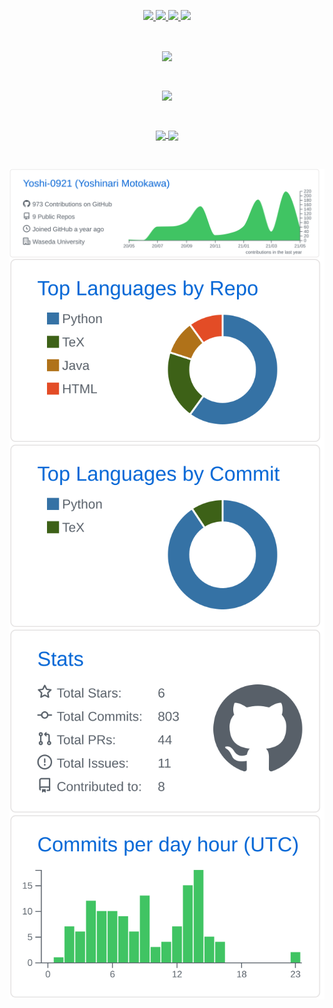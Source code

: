 <p align="center"> 
  <a href="https://github.com/Yoshi-0921/Yoshi-0921/">
    <img src="https://komarev.com/ghpvc/?username=Yoshi-0921" />
  </a>
  <a href="https://github.com/Yoshi-0921">
    <img height="20" src="https://img.shields.io/github/followers/Yoshi-0921?label=followers&logo=github&style=flat" />
  </a>
  <a href="http://qiita.com/Yoshi0921">
    <img height="20" src="https://qiita-badge.apiapi.app/s/Yoshi0921/posts.svg" />
  </a>
  <//qiita.com/Yoshi0921">
    <img height="20" src="https://qiita-badge.apiapi.app/s/Yoshi0921/contributions.svg" />
  </a></p>
<br>
  
<p align="center"> 
<img align="center" src="https://github-readme-stats.vercel.app/api?username=Yoshi-0921&count_private=true&show_icons=true&bg_color=30,e96443,904e95&title_color=fff&text_color=fff&include_all_commits=true" /></p><br>

<p align="center"> 
<a href="https://github.com/ryo-ma/github-profile-trophy">
  <img align="center" src="https://github-profile-trophy.vercel.app/?username=Yoshi-0921&row=1&column=7" />
</a></p><br>

<p align="center"> 
<a href="https://github.com/anuraghazra/github-readme-stats">
  <img align="center" height=200 src="https://github-readme-stats.vercel.app/api/top-langs/?username=Yoshi-0921" />

<a href="https://github.com/anuraghazra/github-readme-stats">
  <img align="center" height=200 src="https://github-readme-stats.vercel.app/api/wakatime?username=Yoshi0921" />
</a></p><br>

<p align="center"> 
  <img align="center" src="https://raw.githubusercontent.com/Yoshi-0921/Yoshi-0921/master/profile-summary-card-output/github/0-profile-details.svg" /><br>
  <img align="center" src="https://raw.githubusercontent.com/Yoshi-0921/Yoshi-0921/master/profile-summary-card-output/github/1-repos-per-language.svg" />
  <img align="center" src="https://raw.githubusercontent.com/Yoshi-0921/Yoshi-0921/master/profile-summary-card-output/github/2-most-commit-language.svg" /><br>
  <img align="center" src="https://raw.githubusercontent.com/Yoshi-0921/Yoshi-0921/master/profile-summary-card-output/github/3-stats.svg" />
  <img align="center" src="https://raw.githubusercontent.com/Yoshi-0921/Yoshi-0921/master/profile-summary-card-output/github/4-productive-time.svg" />
</p>
